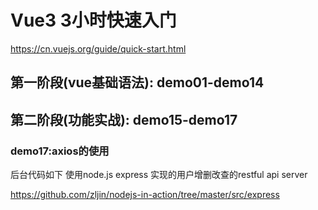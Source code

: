 # Vue3 3小时快速入门

https://cn.vuejs.org/guide/quick-start.html


## 第一阶段(vue基础语法): demo01-demo14

## 第二阶段(功能实战): demo15-demo17

### demo17:axios的使用

后台代码如下 使用node.js express 实现的用户增删改查的restful api server

https://github.com/zljin/nodejs-in-action/tree/master/src/express